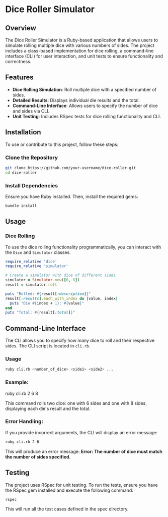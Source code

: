 # Dice Roller Simulator

## Overview

The Dice Roller Simulator is a Ruby-based application that allows users to simulate rolling multiple dice with various numbers of sides. The project includes a class-based implementation for dice rolling, a command-line interface (CLI) for user interaction, and unit tests to ensure functionality and correctness.

## Features

- **Dice Rolling Simulation**: Roll multiple dice with a specified number of sides.
- **Detailed Results**: Displays individual die results and the total.
- **Command-Line Interface**: Allows users to specify the number of dice and sides via CLI.
- **Unit Testing**: Includes RSpec tests for dice rolling functionality and CLI.

## Installation

To use or contribute to this project, follow these steps:

### Clone the Repository

```sh
git clone https://github.com/your-username/dice-roller.git
cd dice-roller
```

### Install Dependencies
Ensure you have Ruby installed. Then, install the required gems:

```sh
bundle install
```

## Usage

### Dice Rolling
To use the dice rolling functionality programmatically, you can interact with the `Dice` and `Simulator` classes.
```ruby
require_relative 'dice'
require_relative 'simulator'

# Create a simulator with dice of different sides
simulator = Simulator.new([6, 8])
result = simulator.roll

puts "Rolled: #{result[:description]}"
result[:results].each_with_index do |value, index|
  puts "Die #{index + 1}: #{value}"
end
puts "Total: #{result[:total]}"
```

## Command-Line Interface
The CLI allows you to specify how many dice to roll and their respective sides. The CLI script is located in `cli.rb`.

### Usage
```sh
ruby cli.rb <number_of_dice> <side1> <side2> ...
```
### Example:
ruby cli.rb 2 6 8

This command rolls two dice: one with 6 sides and one with 8 sides, displaying each die's result and the total.

### Error Handling:
If you provide incorrect arguments, the CLI will display an error message:
```sh
ruby cli.rb 2 6
```
This will produce an error message: **Error: The number of dice must match the number of sides specified.**

## Testing
The project uses RSpec for unit testing. To run the tests, ensure you have the RSpec gem installed and execute the following command:
```sh
rspec
```
This will run all the test cases defined in the spec directory.



